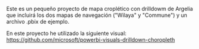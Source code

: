 Este es un pequeño proyecto de mapa croplético con drilldowm de Argelia que incluirá los dos mapas de navegación 
("Wilaya" y "Commune") y un archivo .pbix de ejemplo.

En este proyecto he utilizado la siguiente visual:
https://github.com/microsoft/powerbi-visuals-drilldown-choropleth


